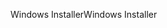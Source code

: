 <span data-ttu-id="fff96-101">Windows Installer</span><span class="sxs-lookup"><span data-stu-id="fff96-101">Windows Installer</span></span>